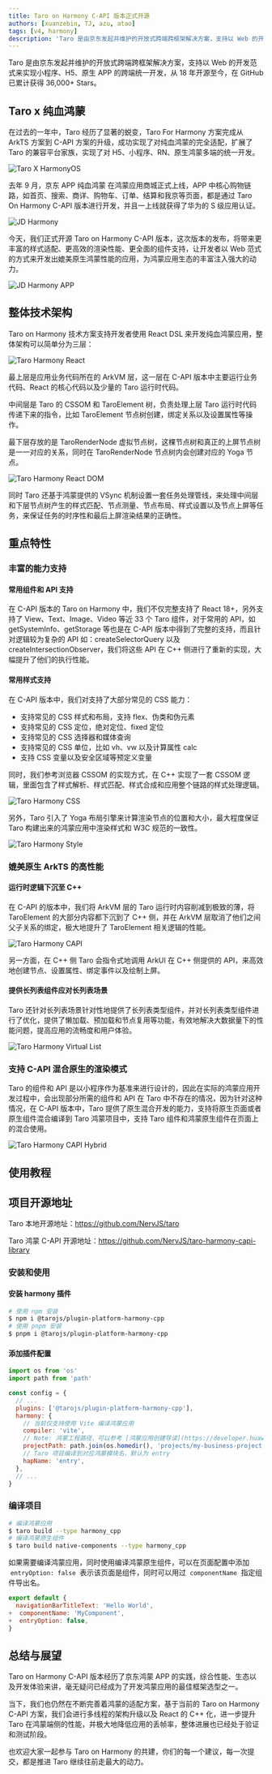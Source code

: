 ```yaml
---
title: Taro on Harmony C-API 版本正式开源
authors: [xuanzebin, TJ, azu, atao]
tags: [v4, harmony]
description: 'Taro 是由京东发起并维护的开放式跨端跨框架解决方案，支持以 Web 的开发范式来实现小程序、H5、原生 APP 的跨端统一开发，从 18 年开源至今，在 GitHub 已累计获得 36,000+ Stars。'
---
```


Taro 是由京东发起并维护的开放式跨端跨框架解决方案，支持以 Web 的开发范式来实现小程序、H5、原生 APP 的跨端统一开发，从 18 年开源至今，在 GitHub 已累计获得 36,000+ Stars。

## Taro x 纯血鸿蒙

在过去的一年中，Taro 经历了显著的蜕变，Taro For Harmony 方案完成从 ArkTS 方案到 C-API 方案的升级，成功实现了对纯血鸿蒙的完全适配，扩展了 Taro 的兼容平台家族，实现了对 H5、小程序、RN、原生鸿蒙多端的统一开发。

![Taro X HarmonyOS](https://s3.cn-north-1.jdcloud-oss.com/shendengbucket1/2024-09-26-21-35NaN6T9eOyiqx9Z6.png)

去年 9 月，京东 APP 纯血鸿蒙 在鸿蒙应用商城正式上线，APP 中核心购物链路，如首页、搜索、商详、购物车、订单、结算和我京等页面，都是通过 Taro On Harmony C-API 版本进行开发，并且一上线就获得了华为的 S 级应用认证。

![JD Harmony](https://img13.360buyimg.com/img/jfs/t1/235448/38/25755/201048/66d7d844F0baea79b/adfe087ce5348c30.png)

今天，我们正式开源 Taro on Harmony C-API 版本，这次版本的发布，将带来更丰富的样式适配、更高效的渲染性能、更全面的组件支持，让开发者以 Web 范式的方式来开发出媲美原生鸿蒙性能的应用，为鸿蒙应用生态的丰富注入强大的动力。

![JD Harmony APP](https://storage.360buyimg.com/aotu-team/zakary-blog/2025-05-16/pic_hd.jpg)

## 整体技术架构

Taro on Harmony 技术方案支持开发者使用 React DSL 来开发纯血鸿蒙应用，整体架构可以简单分为三层：

![Taro Harmony React](https://storage.360buyimg.com/aotu-team/zakary-blog/2025-05-16/img3.png)

最上层是应用业务代码所在的 ArkVM 层，这一层在 C-API 版本中主要运行业务代码、React 的核心代码以及少量的 Taro 运行时代码。

中间层是 Taro 的 CSSOM 和 TaroElement 树，负责处理上层 Taro 运行时代码传递下来的指令，比如 TaroElement 节点树创建，绑定关系以及设置属性等操作。

最下层存放的是 TaroRenderNode 虚拟节点树，这棵节点树和真正的上屏节点树是一一对应的关系，同时在 TaroRenderNode 节点树内会创建对应的 Yoga 节点。

![Taro Harmony React DOM](https://storage.360buyimg.com/aotu-team/zakary-blog/2025-05-16/img4.png)

同时 Taro 还基于鸿蒙提供的 VSync 机制设置一套任务处理管线，来处理中间层和下层节点树产生的样式匹配、节点测量、节点布局、样式设置以及节点上屏等任务，来保证任务的时序性和最后上屏渲染结果的正确性。

## 重点特性

### 丰富的能力支持

#### 常用组件和 API 支持

在 C-API 版本的 Taro on Harmony 中，我们不仅完整支持了 React 18+，另外支持了 View、Text、Image、Video 等近 33 个 Taro 组件，对于常用的 API，如 getSystemInfo、getStorage 等也是在 C-API 版本中得到了完整的支持，而且针对逻辑较为复杂的 API 如：createSelectorQuery 以及 createIntersectionObserver，我们将这些 API 在 C++ 侧进行了重新的实现，大幅提升了他们的执行性能。

#### 常用样式支持

在 C-API 版本中，我们对支持了大部分常见的 CSS 能力：

- 支持常见的 CSS 样式和布局，支持 flex、伪类和伪元素
- 支持常见的 CSS 定位，绝对定位、fixed 定位
- 支持常见的 CSS 选择器和媒体查询
- 支持常见的 CSS 单位，比如 vh、vw 以及计算属性 calc
- 支持 CSS 变量以及安全区域等预定义变量

同时，我们参考浏览器 CSSOM 的实现方式，在 C++ 实现了一套 CSSOM 逻辑，里面包含了样式解析、样式匹配、样式合成和应用整个链路的样式处理逻辑。

![Taro Harmony CSS](https://storage.360buyimg.com/aotu-team/zakary-blog/2025-05-16/img5.png)

另外，Taro 引入了 Yoga 布局引擎来计算渲染节点的位置和大小，最大程度保证 Taro 构建出来的鸿蒙应用中渲染样式和 W3C 规范的一致性。

![Taro Harmony Style](https://storage.360buyimg.com/aotu-team/zakary-blog/2025-05-16/img6.png)

### 媲美原生 ArkTS 的高性能

#### 运行时逻辑下沉至 C++

在 C-API 的版本中，我们将 ArkVM 层的 Taro 运行时内容削减到极致的薄，将 TaroElement 的大部分内容都下沉到了 C++ 侧，并在 ArkVM 层取消了他们之间父子关系的绑定，极大地提升了 TaroElement 相关逻辑的性能。

![Taro Harmony CAPI](https://storage.360buyimg.com/aotu-team/zakary-blog/2025-05-16/img7.png)

另一方面，在 C++ 侧 Taro 会指令式地调用 ArkUI 在 C++ 侧提供的 API，来高效地创建节点、设置属性、绑定事件以及绘制上屏。

#### 提供长列表组件应对长列表场景

Taro 还针对长列表场景针对性地提供了长列表类型组件，并对长列表类型组件进行了优化，提供了懒加载、预加载和节点复用等功能，有效地解决大数据量下的性能问题，提高应用的流畅度和用户体验。

![Taro Harmony Virtual List](https://storage.360buyimg.com/aotu-team/zakary-blog/2025-05-16/img8.png)

### 支持 C-API 混合原生的渲染模式

Taro 的组件和 API 是以小程序作为基准来进行设计的，因此在实际的鸿蒙应用开发过程中，会出现部分所需的组件和 API 在 Taro 中不存在的情况，因为针对这种情况，在 C-API 版本中，Taro 提供了原生混合开发的能力，支持将原生页面或者原生组件混合编译到 Taro 鸿蒙项目中，支持 Taro 组件和鸿蒙原生组件在页面上的混合使用。

![Taro Harmony CAPI Hybrid](https://storage.360buyimg.com/aotu-team/zakary-blog/2025-05-16/img9.png)

## 使用教程

## 项目开源地址

Taro 本地开源地址：https://github.com/NervJS/taro

Taro 鸿蒙 C-API 开源地址：https://github.com/NervJS/taro-harmony-capi-library

### 安装和使用

#### 安装 harmony 插件

```bash
# 使用 npm 安装
$ npm i @tarojs/plugin-platform-harmony-cpp
# 使用 pnpm 安装
$ pnpm i @tarojs/plugin-platform-harmony-cpp
```

#### 添加插件配置

```jsx
import os from 'os'
import path from 'path'

const config = {
  // ...
  plugins: ['@tarojs/plugin-platform-harmony-cpp'],
  harmony: {
    // 当前仅支持使用 Vite 编译鸿蒙应用
    compiler: 'vite',
    // Note: 鸿蒙工程路径，可以参考 [鸿蒙应用创建导读](https://developer.huawei.com/consumer/cn/doc/harmonyos-guides-V2/start-with-ets-stage-0000001477980905-V2) 创建
    projectPath: path.join(os.homedir(), 'projects/my-business-project'),
    // Taro 项目编译到对应鸿蒙模块名，默认为 entry
    hapName: 'entry',
  },
  // ...
}
```

### 编译项目

```bash
# 编译鸿蒙应用
$ taro build --type harmony_cpp
# 编译鸿蒙原生组件
$ taro build native-components --type harmony_cpp
```

如果需要编译鸿蒙应用，同时使用编译鸿蒙原生组件，可以在页面配置中添加  `entryOption: false`  表示该页面是组件，同时可以用过  `componentName`  指定组件导出名。

```jsx
export default {
  navigationBarTitleText: 'Hello World',
+  componentName: 'MyComponent',
+  entryOption: false,
}
```

## 总结与展望

Taro on Harmony C-API 版本经历了京东鸿蒙 APP 的实践，综合性能、生态以及开发体验来讲，毫无疑问已经成为了开发鸿蒙应用的最佳框架选型之一。

当下，我们也仍然在不断完善着鸿蒙的适配方案，基于当前的 Taro on Harmony C-API 方案，我们会进行多线程的架构升级以及 React 的 C++ 化，进一步提升 Taro 在鸿蒙端侧的性能，并极大地降低应用的丢帧率，整体进展也已经处于验证和测试阶段。

也欢迎大家一起参与 Taro on Harmony 的共建，你们的每一个建议，每一次提交，都是推进 Taro 继续往前走最大的动力。
